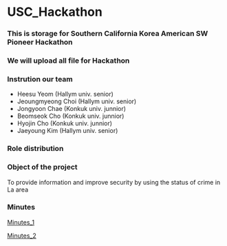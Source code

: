 # USC_Hackathon



### This is storage for Southern California Korea American SW Pioneer Hackathon
### We will upload all file for Hackathon

### Instrution our team

- Heesu Yeom (Hallym univ. senior)
- Jeoungmyeong Choi (Hallym univ. senior)
- Jongyoon Chae (Konkuk univ. junnior)
- Beomseok Cho (Konkuk univ. junnior)
- Hyojin Cho (Konkuk univ. junnior)
- Jaeyoung Kim (Hallym univ. senior)

### Role distribution

[](https://github.com/yeom-heesu/USC-Data-Analysis-/blob/master/lab/lab1.ipynb)
[](https://github.com/yeom-heesu/USC-Data-Analysis-/blob/master/lab/lab1.ipynb)

### Object of the project

To provide information and improve security by using the status of crime in La area

### Minutes

[Minutes_1](https://github.com/yeom-heesu/USC_Hackathon/blob/master/minutes/First_minutes.md)

[Minutes_2](https://github.com/yeom-heesu/USC_Hackathon/blob/master/minutes/Second_minutes.md)
